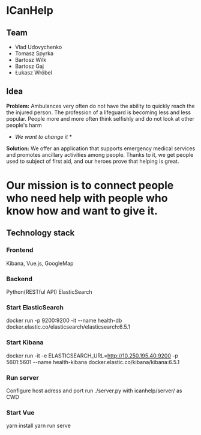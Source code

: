 # ICanHelp

## Team
- Vlad Udovychenko
- Tomasz Spyrka
- Bartosz Wilk
- Bartosz Gaj
- Łukasz Wróbel

## Idea
**Problem:** Ambulances very often do not have the ability to quickly reach the
the injured person. The profession of a lifeguard is becoming less and less popular.
People more and more often think selfishly and do not look at other people's harm

* *We want to change it* *

**Solution:** We offer an application that supports emergency medical services and promotes ancillary activities among people. Thanks to it, we get people used to subject of first aid, and our heroes prove that helping is great.

# Our mission is to connect people who need help with people who know how and want to give it.

## Technology stack

### Frontend
Kibana, Vue.js, GoogleMap

### Backend
Python(RESTful API)
ElasticSearch


### Start ElasticSearch
docker run -p 9200:9200 -it --name health-db docker.elastic.co/elasticsearch/elasticsearch:6.5.1

### Start Kibana
docker run -it -e ELASTICSEARCH_URL=http://10.250.195.40:9200 -p 5601:5601 --name health-kibana docker.elastic.co/kibana/kibana:6.5.1

### Run server
Configure host adress and port
run ./server.py with icanhelp/server/ as CWD

### Start Vue
yarn install
yarn run serve
